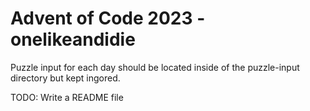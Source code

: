 # Advent of Code 2023 - onelikeandidie

Puzzle input for each day should be located inside of the puzzle-input 
directory but kept ingored.

TODO: Write a README file

